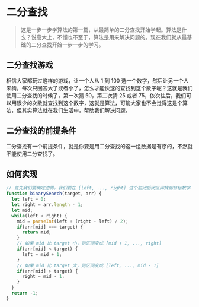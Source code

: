 # 二分查找

> 这是一步一步学算法的第一篇，从最简单的二分查找开始学起。算法是什么？说高大上，不懂也不至于，算法是用来解决问题的。现在我们就从最基础的二分查找开始一步一步的学习。

## 二分查找游戏

相信大家都玩过这样的游戏，让一个人从 1 到 100 选一个数字，然后让另一个人来猜，每次只回答大了或者小了，怎么才能快速的查找到这个数字呢？这就是我们使用二分查找的时候了，第一次猜 50，第二次猜 25 或者 75，依次往后，我们可以用很少的次数就查找到这个数字，这就是算法，可能大家也不会觉得这是个算法，但其实算法就在我们生活中，帮助我们解决问题。

## 二分查找的前提条件

二分查找有一个前提条件，就是你要是用二分查找的这一组数据是有序的，不然就不能使用二分查找了。

## 如何实现

```js
// 首先我们要确定边界，我们要在 [left, ..., right] 这个前闭后闭区间找到目标数字 target
function binarySearch(target, arr) {
  let left = 0;
  let right = arr.length - 1;
  let mid;
  while(left < right) {
    mid = parseInt(left + (right - left) / 2);
    if(arr[mid] === target) {
      return mid;
    }
    // 如果 mid 比 target 小，则区间变成 [mid + 1, ..., right]
    if(arr[mid] < target) {
      left = mid + 1;
    }
    // 如果 mid 比 target 大，则区间变成 [left, ..., mid - 1]
    if(arr[mid] > target) {
      right = mid - 1;
    }
  }
  return -1;
}
```

